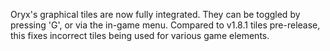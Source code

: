 Oryx's graphical tiles are now fully integrated. They can be toggled by pressing
'G', or via the in-game menu. Compared to v1.8.1 tiles pre-release, this fixes
incorrect tiles being used for various game elements.
